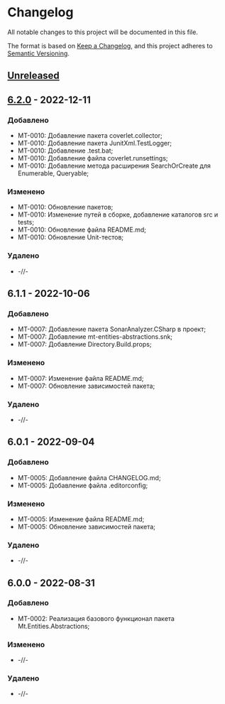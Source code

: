 # Changelog
All notable changes to this project will be documented in this file.

The format is based on [Keep a Changelog](https://keepachangelog.com/en/1.0.0/),
and this project adheres to [Semantic Versioning](https://semver.org/spec/v2.0.0.html).

## [Unreleased]

## [6.2.0] - 2022-12-11
### Добавлено
- MT-0010: Добавление пакета coverlet.collector;
- MT-0010: Добавление пакета JunitXml.TestLogger;
- MT-0010: Добавление .test.bat;
- MT-0010: Добавление файла coverlet.runsettings;
- MT-0010: Добавление метода расширения SearchOrCreate для Enumerable, Queryable;

### Изменено
- MT-0010: Обновление пакетов;
- MT-0010: Изменение путей в сборке, добавление каталогов src и tests;
- MT-0010: Обновление файла README.md;
- MT-0010: Обновление Unit-тестов;

### Удалено
- -//-

## 6.1.1 - 2022-10-06
### Добавлено
- MT-0007: Добавление пакета SonarAnalyzer.CSharp в проект;
- MT-0007: Добавление mt-entities-abstractions.snk;
- MT-0007: Добавление Directory.Build.props;

### Изменено
- MT-0007: Изменение  файла README.md;
- MT-0007: Обновление зависимостей пакета;

### Удалено
- -//-

## 6.0.1 - 2022-09-04
### Добавлено
- MT-0005: Добавление файла CHANGELOG.md;
- MT-0005: Добавление файла .editorconfig;

### Изменено
- MT-0005: Изменение  файла README.md;
- MT-0005: Обновление зависимостей пакета;

### Удалено
- -//-

## 6.0.0 - 2022-08-31
### Добавлено
- MT-0002: Реализация базового функционал пакета Mt.Entities.Abstractions;

### Изменено
- -//-

### Удалено
- -//-

[Unreleased]: https://github.com/g-aa/mt-entities-abstractions/tree/develop
[6.2.0]: https://github.com/g-aa/mt-entities-abstractions/tree/main